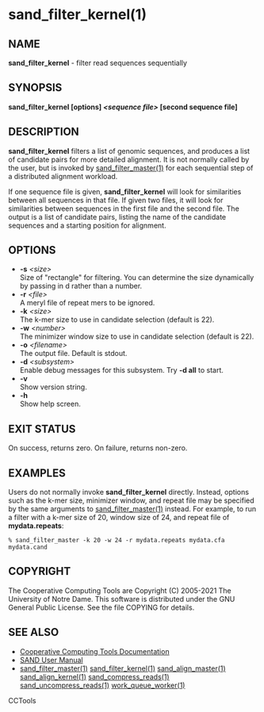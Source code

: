 






















# sand_filter_kernel(1)

## NAME
**sand_filter_kernel** - filter read sequences sequentially

## SYNOPSIS
**sand_filter_kernel [options] _&lt;sequence file&gt;_ [second sequence file]**

## DESCRIPTION

**sand_filter_kernel** filters a list of genomic sequences,
and produces a list of candidate pairs for more detailed alignment.
It is not normally called by the user, but is invoked by
[sand_filter_master(1)](sand_filter_master.md) for each sequential step of a distributed
alignment workload.

If one sequence file is given, **sand_filter_kernel** will look for
similarities between all sequences in that file.  If given two files,
it will look for similarities between sequences in the first file and
the second file.  The output is a list of candidate pairs, listing the
name of the candidate sequences and a starting position for alignment.

## OPTIONS


- **-s** _&lt;size&gt;_<br />Size of "rectangle" for filtering. You can determine
the size dynamically by passing in d rather than a number.
- **-r** _&lt;file&gt;_<br />A meryl file of repeat mers to be ignored.
- **-k** _&lt;size&gt;_<br />The k-mer size to use in candidate selection (default is 22).
- **-w** _&lt;number&gt;_<br />The minimizer window size to use in candidate selection (default is 22).
- **-o** _&lt;filename&gt;_<br />The output file. Default is stdout.
- **-d** _&lt;subsystem&gt;_<br />Enable debug messages for this subsystem.  Try **-d all** to start.
- **-v**<br />Show version string.
- **-h**<br />Show help screen.


## EXIT STATUS
On success, returns zero.  On failure, returns non-zero.

## EXAMPLES

Users do not normally invoke **sand_filter_kernel** directly.  Instead, options such as the k-mer size, minimizer window, and repeat file may be specified by the same arguments to [sand_filter_master(1)](sand_filter_master.md) instead.  For example, to run a filter with a k-mer size of 20, window size of 24, and repeat file of **mydata.repeats**:

```
% sand_filter_master -k 20 -w 24 -r mydata.repeats mydata.cfa mydata.cand
```

## COPYRIGHT

The Cooperative Computing Tools are Copyright (C) 2005-2021 The University of Notre Dame.  This software is distributed under the GNU General Public License.  See the file COPYING for details.

## SEE ALSO


- [Cooperative Computing Tools Documentation]("../index.html")
- [SAND User Manual]("../sand.html")
- [sand_filter_master(1)](sand_filter_master.md)  [sand_filter_kernel(1)](sand_filter_kernel.md)  [sand_align_master(1)](sand_align_master.md)  [sand_align_kernel(1)](sand_align_kernel.md)  [sand_compress_reads(1)](sand_compress_reads.md)  [sand_uncompress_reads(1)](sand_uncompress_reads.md)  [work_queue_worker(1)](work_queue_worker.md)


CCTools
